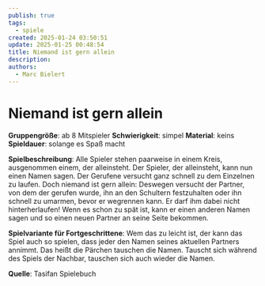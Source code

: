 ```yaml
---
publish: true
tags:
  - spiele
created: 2025-01-24 03:50:51
update: 2025-01-25 00:48:54
title: Niemand ist gern allein
description: 
authors:
  - Marc Bielert
---
```


# Niemand ist gern allein

**Gruppengröße**: ab 8 Mitspieler
**Schwierigkeit**: simpel
**Material**: keins
**Spieldauer**: solange es Spaß macht

**Spielbeschreibung**:
Alle Spieler stehen paarweise in einem Kreis, ausgenommen einem, der alleinsteht. Der Spieler, der alleinsteht, kann nun einen Namen sagen. Der Gerufene versucht ganz schnell zu dem Einzelnen zu laufen. Doch niemand ist gern allein: Deswegen versucht der Partner, von dem der gerufen wurde, ihn an den Schultern festzuhalten oder ihn schnell zu umarmen, bevor er wegrennen kann. Er darf ihm dabei nicht hinterherlaufen! Wenn es schon zu spät ist, kann er einen anderen Namen sagen und so einen neuen Partner an seine Seite bekommen.

**Spielvariante für Fortgeschrittene**:
Wem das zu leicht ist, der kann das Spiel auch so spielen, dass jeder den Namen seines aktuellen Partners annimmt. Das heißt die Pärchen tauschen die Namen. Tauscht sich während des Spiels der Nachbar, tauschen sich auch wieder die Namen.

**Quelle**:
Tasifan Spielebuch